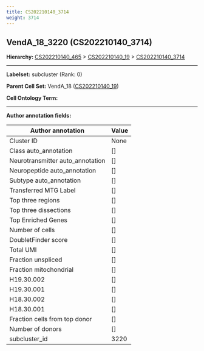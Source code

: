 ```yaml
---
title: CS202210140_3714
weight: 3714
---
```

## VendA_18_3220 (CS202210140_3714)
<b>Hierarchy: </b>
[CS202210140_465](cell_sets/CS202210140_465.md) >
[CS202210140_19](cell_sets/CS202210140_19.md) >
[CS202210140_3714](cell_sets/CS202210140_3714.md)

---


**Labelset:** subcluster (Rank: 0)

**Parent Cell Set:** VendA_18 ([CS202210140_19](cell_sets/CS202210140_19.md))



**Cell Ontology Term:** 

[MARKER GENES.]: #


---

[TRANSFERRED ANNOTATIONS.]: #


[AUTHOR ANNOTATION FIELDS.]: #


**Author annotation fields:**

| Author annotation | Value |
|-------------------|-------|
|Cluster ID|None|
|Class auto_annotation|[]|
|Neurotransmitter auto_annotation|[]|
|Neuropeptide auto_annotation|[]|
|Subtype auto_annotation|[]|
|Transferred MTG Label|[]|
|Top three regions|[]|
|Top three dissections|[]|
|Top Enriched Genes|[]|
|Number of cells|[]|
|DoubletFinder score|[]|
|Total UMI|[]|
|Fraction unspliced|[]|
|Fraction mitochondrial|[]|
|H19.30.002|[]|
|H19.30.001|[]|
|H18.30.002|[]|
|H18.30.001|[]|
|Fraction cells from top donor|[]|
|Number of donors|[]|
|subcluster_id|3220|
